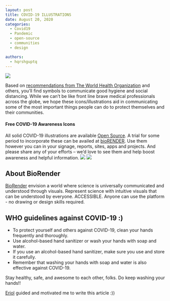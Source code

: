 ```yaml
---
layout: post
title: COVID-19 ILLUSTRATIONS
date: August 20, 2020
categories:
  - Covid19
  - Pandemic
  - open-source
  - communities
  - design

authors:
  - hqrshguptq
---
```


<img src="https://user-images.githubusercontent.com/54597242/90833938-b1f4c800-e366-11ea-95e3-07747a9aad15.png">

Based on [recommendations from The World Health Organization](https://www.who.int/emergencies/diseases/novel-coronavirus-2019)  and others, you’ll find symbols to communicate good hygiene and social distancing. While we can’t be like front line brave medical professionals across the globe, we hope these icons/illustrations aid in communicating some of the most important things people can do to protect themselves and their communities.

#### Free COVID-19 Awareness Icons

All solid COVID-19 illustrations are available [Open Source](https://app.biorender.com/). A trial for some period to incorporate these can be availed at [bioRENDER](https://app.biorender.com/).
Use them however you can in your signage, reports, sites, apps and projects. And please share any of your efforts – we’d love to see them and help boost awareness and helpful information.
<img src="https://user-images.githubusercontent.com/54597242/90834044-f3857300-e366-11ea-9863-7c0392f04dbb.png">
<img src="https://user-images.githubusercontent.com/54597242/90834072-05671600-e367-11ea-8fc8-edea9c3e69a9.png">

## About BioRender
[BioRender](https://app.biorender.com/) envision a world where science is universally communicated and understood through visuals. Represent science with intuitive visuals that can be understood by everyone. ACCESSIBLE. Anyone can use the platform - no drawing or design skills required.


## WHO guidelines against COVID-19 :)

* To protect yourself and others against COVID-19, clean your hands frequently and thoroughly. 
* Use alcohol-based hand sanitizer or wash your hands with soap and water.
* If you use an alcohol-based hand sanitizer, make sure you use and store it carefully.
* Remember that washing your hands with soap and water is also effective against COVID-19.



Stay healthy, safe, and awesome to each other, folks. Do keep washing your hands!!

[Eriol](https://github.com/Erioldoesdesign) guided and motivated me to write this article :))


